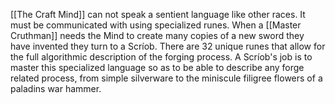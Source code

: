 [[The Craft Mind]] can not speak a sentient language like other races. It must be communicated with using specialized runes. When a [[Master Cruthman]] needs the Mind to create many copies of a new sword they have invented they turn to a Scríob. There are 32 unique runes that allow for the full algorithmic description of the forging process. A Scríob's job is to master this specialized language so as to be able to describe any forge related process, from simple silverware to the miniscule filigree flowers of a paladins war hammer.